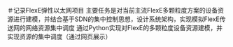 ＃记录FlexE弹性以太网项目
主要任务是对当前主流FlexE多颗粒度方案的设备资源进行建模，并结合基于SDN的集中控制思想，设计系统架构，实现模拟FlexE传送网的网络资源集中调度
通过Python实现对FlexE的多颗粒度设备资源建模，并实现资源的集中调度（通过网页展示）


